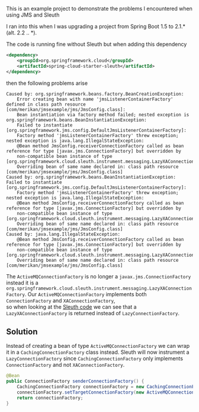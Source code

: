 This is an example project to demonstrate the problems I encountered when using JMS and Sleuth

I ran into this when I was upgrading a project from Spring Boot 1.5 to 2.1.* (alt. 2.2 .. *).

The code is running fine without Sleuth but when adding this dependency 
```xml
<dependency>
    <groupId>org.springframework.cloud</groupId>
    <artifactId>spring-cloud-starter-sleuth</artifactId>
</dependency>
```
then the following problems arise
```
Caused by: org.springframework.beans.factory.BeanCreationException: 
    Error creating bean with name 'jmsListenerContainerFactory' defined in class path resource [com/merikan/jmsexample/jms/JmsConfig.class]: 
    Bean instantiation via factory method failed; nested exception is org.springframework.beans.BeanInstantiationException: 
    Failed to instantiate [org.springframework.jms.config.DefaultJmsListenerContainerFactory]: 
    Factory method 'jmsListenerContainerFactory' threw exception; nested exception is java.lang.IllegalStateException: 
    @Bean method JmsConfig.receiverConnectionFactory called as bean reference for type [javax.jms.ConnectionFactory] but overridden by 
    non-compatible bean instance of type [org.springframework.cloud.sleuth.instrument.messaging.LazyXAConnectionFactory]. 
    Overriding bean of same name declared in: class path resource [com/merikan/jmsexample/jms/JmsConfig.class]
Caused by: org.springframework.beans.BeanInstantiationException: Failed to instantiate [org.springframework.jms.config.DefaultJmsListenerContainerFactory]: 
    Factory method 'jmsListenerContainerFactory' threw exception; nested exception is java.lang.IllegalStateException: 
    @Bean method JmsConfig.receiverConnectionFactory called as bean reference for type [javax.jms.ConnectionFactory] but overridden by 
    non-compatible bean instance of type [org.springframework.cloud.sleuth.instrument.messaging.LazyXAConnectionFactory]. 
    Overriding bean of same name declared in: class path resource [com/merikan/jmsexample/jms/JmsConfig.class]
Caused by: java.lang.IllegalStateException: 
    @Bean method JmsConfig.receiverConnectionFactory called as bean reference for type [javax.jms.ConnectionFactory] but overridden by 
    non-compatible bean instance of type [org.springframework.cloud.sleuth.instrument.messaging.LazyXAConnectionFactory]. 
    Overriding bean of same name declared in: class path resource [com/merikan/jmsexample/jms/JmsConfig.class]
```

The `ActiveMQConnectionFactory` is no longer a `javax.jms.ConnectionFactory` instead it is a `org.springframework.cloud.sleuth.instrument.messaging.LazyXAConnectionFactory`.
Our `ActiveMQConnectionFactory` implements both `ConnectionFactory` and `XAConnectionFactory`,  
so when looking at the [Sleuth code](https://github.com/spring-cloud/spring-cloud-sleuth/blob/558900155adb1ae4a732cf450c216e2ff04a3f90/spring-cloud-sleuth-core/src/main/java/org/springframework/cloud/sleuth/instrument/messaging/TracingConnectionFactoryBeanPostProcessor.java#L73)
we can see that a `LazyXAConnectionFactory` is returned instead of `LazyConnectionFactory`. 

## Solution   
Instead of creating a bean of type `ActiveMQConnectionFactory` we can wrap it in a `CachingConnectionFactory` class instead. Sleuth will now instrument a `LazyConnectionFactory` 
since `CachingConnectionFactory` only implements `ConnectionFactory` and not `XAConnectionFactory`.
```java
@Bean
public ConnectionFactory senderConnectionFactory() {
    CachingConnectionFactory connectionFactory = new CachingConnectionFactory();
    connectionFactory.setTargetConnectionFactory(new ActiveMQConnectionFactory(brokerUrl));
    return connectionFactory;
}
```